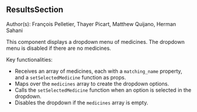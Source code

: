 ## ResultsSection

Author(s): François Pelletier, Thayer Picart, Matthew Quijano, Herman Sahani

This component displays a dropdown menu of medicines. The dropdown menu is disabled if there are no medicines.

Key functionalities:

- Receives an array of medicines, each with a `matching_name` property, and a `setSelectedMedicine` function as props.
- Maps over the `medicines` array to create the dropdown options.
- Calls the `setSelectedMedicine` function when an option is selected in the dropdown.
- Disables the dropdown if the `medicines` array is empty.
